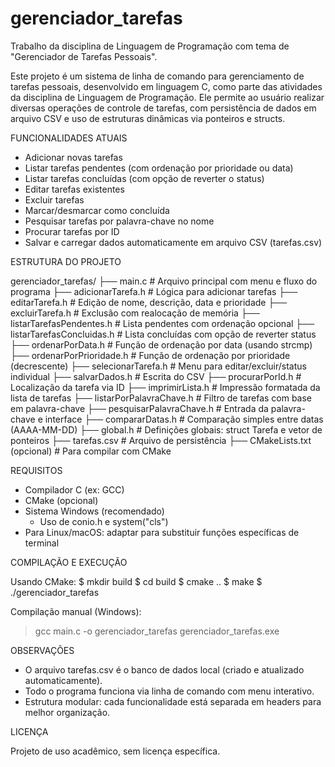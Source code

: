 # gerenciador_tarefas
 Trabalho da disciplina de Linguagem de Programação com tema de "Gerenciador de Tarefas Pessoais".

Este projeto é um sistema de linha de comando para gerenciamento de tarefas pessoais, desenvolvido em linguagem C, como parte das atividades da disciplina de Linguagem de Programação. Ele permite ao usuário realizar diversas operações de controle de tarefas, com persistência de dados em arquivo CSV e uso de estruturas dinâmicas via ponteiros e structs.

FUNCIONALIDADES ATUAIS

- Adicionar novas tarefas
- Listar tarefas pendentes (com ordenação por prioridade ou data)
- Listar tarefas concluídas (com opção de reverter o status)
- Editar tarefas existentes
- Excluir tarefas
- Marcar/desmarcar como concluída
- Pesquisar tarefas por palavra-chave no nome
- Procurar tarefas por ID
- Salvar e carregar dados automaticamente em arquivo CSV (tarefas.csv)

ESTRUTURA DO PROJETO

gerenciador_tarefas/
├── main.c                         # Arquivo principal com menu e fluxo do programa
├── adicionarTarefa.h             # Lógica para adicionar tarefas
├── editarTarefa.h                # Edição de nome, descrição, data e prioridade
├── excluirTarefa.h               # Exclusão com realocação de memória
├── listarTarefasPendentes.h      # Lista pendentes com ordenação opcional
├── listarTarefasConcluidas.h     # Lista concluídas com opção de reverter status
├── ordenarPorData.h              # Função de ordenação por data (usando strcmp)
├── ordenarPorPrioridade.h        # Função de ordenação por prioridade (decrescente)
├── selecionarTarefa.h            # Menu para editar/excluir/status individual
├── salvarDados.h                 # Escrita do CSV
├── procurarPorId.h               # Localização da tarefa via ID
├── imprimirLista.h               # Impressão formatada da lista de tarefas
├── listarPorPalavraChave.h       # Filtro de tarefas com base em palavra-chave
├── pesquisarPalavraChave.h       # Entrada da palavra-chave e interface
├── compararDatas.h               # Comparação simples entre datas (AAAA-MM-DD)
├── global.h                      # Definições globais: struct Tarefa e vetor de ponteiros
├── tarefas.csv                   # Arquivo de persistência
├── CMakeLists.txt (opcional)    # Para compilar com CMake

REQUISITOS

- Compilador C (ex: GCC)
- CMake (opcional)
- Sistema Windows (recomendado)
    - Uso de conio.h e system("cls")
- Para Linux/macOS: adaptar para substituir funções específicas de terminal

COMPILAÇÃO E EXECUÇÃO

Usando CMake:
$ mkdir build
$ cd build
$ cmake ..
$ make
$ ./gerenciador_tarefas

Compilação manual (Windows):
> gcc main.c -o gerenciador_tarefas
> gerenciador_tarefas.exe

OBSERVAÇÕES

- O arquivo tarefas.csv é o banco de dados local (criado e atualizado automaticamente).
- Todo o programa funciona via linha de comando com menu interativo.
- Estrutura modular: cada funcionalidade está separada em headers para melhor organização.

LICENÇA

Projeto de uso acadêmico, sem licença específica.
